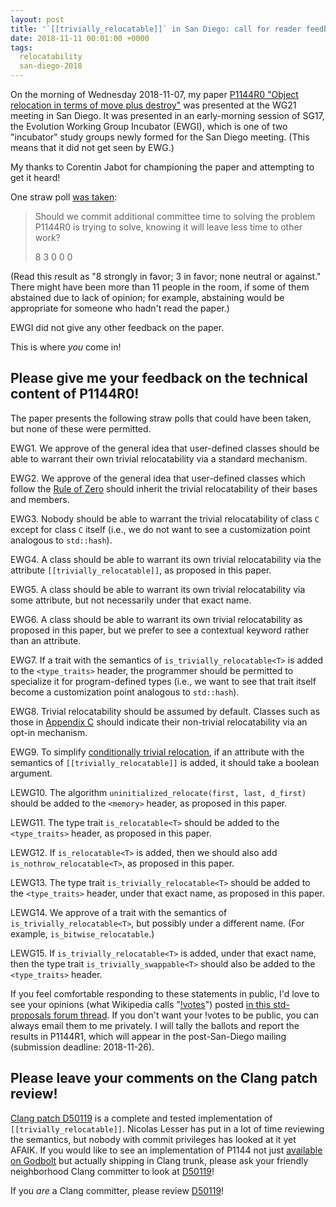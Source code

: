 ```yaml
---
layout: post
title: '`[[trivially_relocatable]]` in San Diego: call for reader feedback'
date: 2018-11-11 00:01:00 +0000
tags:
  relocatability
  san-diego-2018
---
```


On the morning of Wednesday 2018-11-07, my paper [P1144R0 "Object relocation
in terms of move plus destroy"](http://www.open-std.org/jtc1/sc22/wg21/docs/papers/2018/p1144r0.html)
was presented at the WG21 meeting in San Diego. It was presented in an early-morning
session of SG17, the Evolution Working Group Incubator (EWGI), which is one of two
"incubator" study groups newly formed for the San Diego meeting. (This means that it
did not get seen by EWG.)

My thanks to Corentin Jabot for championing the paper and attempting to get it heard!

One straw poll [was taken](http://wiki.edg.com/bin/view/Wg21sandiego2018/P1144R0):

> Should we commit additional committee time to solving the problem P1144R0 is trying to solve,
> knowing it will leave less time to other work?
>
> 8 3 0 0 0

(Read this result as "8 strongly in favor; 3 in favor; none neutral or against." There might have
been more than 11 people in the room, if some of them abstained due to lack of opinion; for
example, abstaining would be appropriate for someone who hadn't read the paper.)

EWGI did not give any other feedback on the paper.

This is where *you* come in!


## Please give me your feedback on the technical content of P1144R0!

The paper presents the following straw polls that could have been taken, but none of these
were permitted.

EWG1. We approve of the general idea that user-defined classes should be able to warrant their own trivial relocatability via a standard mechanism.

EWG2. We approve of the general idea that user-defined classes which follow the [Rule of Zero](https://web.archive.org/web/20130607234833/http://flamingdangerzone.com/cxx11/2012/08/15/rule-of-zero.html) should inherit the trivial relocatability of their bases and members.

EWG3. Nobody should be able to warrant the trivial relocatability of class `C` except for class `C` itself (i.e., we do not want to see a customization point analogous to `std::hash`).

EWG4. A class should be able to warrant its own trivial relocatability via the attribute `[[trivially_relocatable]]`, as proposed in this paper.

EWG5. A class should be able to warrant its own trivial relocatability via some attribute, but not necessarily under that exact name.

EWG6. A class should be able to warrant its own trivial relocatability as proposed in this paper, but we prefer to see a contextual keyword rather than an attribute.

EWG7. If a trait with the semantics of `is_trivially_relocatable<T>` is added to the `<type_traits>` header, the programmer should be permitted to specialize it for program-defined types (i.e., we want to see that trait itself become a customization point analogous to `std::hash`).

EWG8. Trivial relocatability should be assumed by default. Classes such as those in [Appendix C](http://www.open-std.org/jtc1/sc22/wg21/docs/papers/2018/p1144r0.html#non-trivial-samples) should indicate their non-trivial relocatability via an opt-in mechanism.

EWG9. To simplify [conditionally trivial relocation](http://www.open-std.org/jtc1/sc22/wg21/docs/papers/2018/p1144r0.html#sample-conditional), if an attribute with the semantics of `[[trivially_relocatable]]` is added, it should take a boolean argument.

LEWG10. The algorithm `uninitialized_relocate(first, last, d_first)` should be added to the `<memory>` header, as proposed in this paper.

LEWG11. The type trait `is_relocatable<T>` should be added to the `<type_traits>` header, as proposed in this paper.

LEWG12. If `is_relocatable<T>` is added, then we should also add `is_nothrow_relocatable<T>`, as proposed in this paper.

LEWG13. The type trait `is_trivially_relocatable<T>` should be added to the `<type_traits>` header, under that exact name, as proposed in this paper.

LEWG14. We approve of a trait with the semantics of `is_trivially_relocatable<T>`, but possibly under a different name. (For example, `is_bitwise_relocatable`.)

LEWG15. If `is_trivially_relocatable<T>` is added, under that exact name, then the type trait `is_trivially_swappable<T>` should also be added to the `<type_traits>` header.

If you feel comfortable responding to these statements in
public, I'd love to see your opinions (what Wikipedia calls
"[!votes](https://en.wikipedia.org/wiki/Wikipedia:Glossary#!vote)")
posted [in this std-proposals forum thread](https://groups.google.com/a/isocpp.org/d/msg/std-proposals/vfrDwX9wvoc/gTPYLQCwAgAJ).
If you don't want your !votes to be public, you can always email them to me privately.
I will tally the ballots and report the results in P1144R1, which will appear in the
post-San-Diego mailing (submission deadline: 2018-11-26).


## Please leave your comments on the Clang patch review!

[Clang patch D50119](https://reviews.llvm.org/D50119) is a complete and tested implementation
of `[[trivially_relocatable]]`. Nicolas Lesser has put in a lot of time reviewing the semantics,
but nobody with commit privileges has looked at it yet AFAIK. If you would like to see an
implementation of P1144 not just [available on Godbolt](https://p1144.godbolt.org/z/br8Ib6)
but actually shipping in Clang trunk, please ask your friendly neighborhood Clang committer to
look at [D50119](https://reviews.llvm.org/D50119)!

If you *are* a Clang committer, please review [D50119](https://reviews.llvm.org/D50119)!
